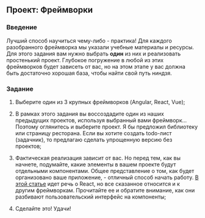 ## Проект: Фреймворки

### Введение

Лучший способ научиться чему-либо - практика! Для каждого разобранного фреймворка мы указали учебные материалы и ресурсы. Для этого задания вам нужно выбрать **один** из них и реализовать простенький проект. Глубокое погружение в любой из этих фреймворков будет зависеть от вас, но на этом этапе у вас должна быть достаточно хорошая база, чтобы найти свой путь ниндзя.

### Задание

1. Выберите один из 3 крупных фреймворков (Angular, React, Vue);

2. В рамках этого задания вы воссоздадите один из наших предыдущих проектов, используя выбранный вами фреймворк... Поэтому оглянитесь и выберите проект. Я бы предложил библиотеку или страницу ресторана. Если вы хотите создать todo-лист (задачник), то предлагаю сделать упрощенную версию без проектов;

3. Фактическая реализация зависит от вас. Но перед тем, как вы начнете, подумайте, какие элементы в вашем проекте будут отдельными компонентами. Общее представление о том, как будет организовано ваше приложение, - отличный способ начать работу. [В этой статье](https://ru.reactjs.org/docs/thinking-in-react.html) идет речь о React, но все сказанное относится и к другим фреймворкам. Прочитайте ее и обратите внимание, как они разбивают пользовательский интерфейс на компоненты;

4. Сделайте это! Удачи!
